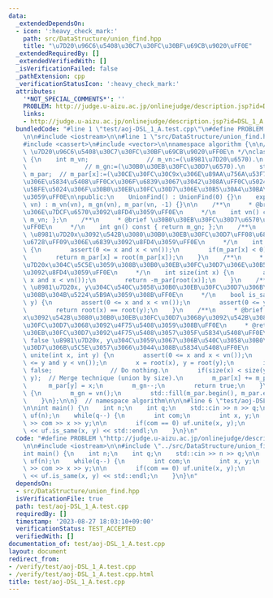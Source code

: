 ```yaml
---
data:
  _extendedDependsOn:
  - icon: ':heavy_check_mark:'
    path: src/DataStructure/union_find.hpp
    title: "\u7D20\u96C6\u5408\u30C7\u30FC\u30BF\u69CB\u9020\uFF0E"
  _extendedRequiredBy: []
  _extendedVerifiedWith: []
  _isVerificationFailed: false
  _pathExtension: cpp
  _verificationStatusIcon: ':heavy_check_mark:'
  attributes:
    '*NOT_SPECIAL_COMMENTS*': ''
    PROBLEM: http://judge.u-aizu.ac.jp/onlinejudge/description.jsp?id=DSL_1_A
    links:
    - http://judge.u-aizu.ac.jp/onlinejudge/description.jsp?id=DSL_1_A
  bundledCode: "#line 1 \"test/aoj-DSL_1_A.test.cpp\"\n#define PROBLEM \"http://judge.u-aizu.ac.jp/onlinejudge/description.jsp?id=DSL_1_A\"\
    \n\n#include <iostream>\n\n#line 1 \"src/DataStructure/union_find.hpp\"\n\n\n\n\
    #include <cassert>\n#include <vector>\n\nnamespace algorithm {\n\n/**\n * @brief\
    \ \u7D20\u96C6\u5408\u30C7\u30FC\u30BF\u69CB\u9020\uFF0E\n */\nclass UnionFind\
    \ {\n    int m_vn;                // m_vn:=(\u8981\u7D20\u6570).\n    int m_gn;\
    \                // m_gn:=(\u30B0\u30EB\u30FC\u30D7\u6570).\n    std::vector<int>\
    \ m_par;  // m_par[x]:=(\u30CE\u30FC\u30C9x\u306E\u89AA\u756A\u53F7). 0\u672A\u6E80\
    \u306E\u5834\u5408\uFF0Cx\u306F\u6839\u3067\u3042\u308A\uFF0C\u5024\u306E\u7D76\
    \u5BFE\u5024\u306F\u30B0\u30EB\u30FC\u30D7\u306E\u30B5\u30A4\u30BA\u3092\u8868\
    \u3059\uFF0E\n\npublic:\n    UnionFind() : UnionFind(0) {}\n    explicit UnionFind(size_t\
    \ vn) : m_vn(vn), m_gn(vn), m_par(vn, -1) {}\n\n    /**\n     * @brief \u8981\u7D20\
    \u306E\u7DCF\u6570\u3092\u8FD4\u3059\uFF0E\n     */\n    int vn() const { return\
    \ m_vn; };\n    /**\n     * @brief \u30B0\u30EB\u30FC\u30D7\u6570\u3092\u8FD4\u3059\
    \uFF0E\n     */\n    int gn() const { return m_gn; };\n    /**\n     * @brief\
    \ \u8981\u7D20x\u3092\u542B\u3080\u30B0\u30EB\u30FC\u30D7\uFF08\u6839\u4ED8\u304D\
    \u6728\uFF09\u306E\u6839\u3092\u8FD4\u3059\uFF0E\n     */\n    int root(int x)\
    \ {\n        assert(0 <= x and x < vn());\n        if(m_par[x] < 0) return x;\n\
    \        return m_par[x] = root(m_par[x]);\n    }\n    /**\n     * @brief \u8981\
    \u7D20x\u304C\u5C5E\u3059\u308B\u30B0\u30EB\u30FC\u30D7\u306E\u30B5\u30A4\u30BA\
    \u3092\u8FD4\u3059\uFF0E\n     */\n    int size(int x) {\n        assert(0 <=\
    \ x and x < vn());\n        return -m_par[root(x)];\n    }\n    /**\n     * @brief\
    \ \u8981\u7D20x, y\u304C\u540C\u3058\u30B0\u30EB\u30FC\u30D7\u306B\u5C5E\u3059\
    \u308B\u304B\u5224\u5B9A\u3059\u308B\uFF0E\n     */\n    bool is_same(int x, int\
    \ y) {\n        assert(0 <= x and x < vn());\n        assert(0 <= y and y < vn());\n\
    \        return root(x) == root(y);\n    }\n    /**\n     * @brief \u8981\u7D20\
    x\u3092\u542B\u3080\u30B0\u30EB\u30FC\u30D7\u3068y\u3092\u542B\u3080\u30B0\u30EB\
    \u30FC\u30D7\u3068\u3092\u4F75\u5408\u3059\u308B\uFF0E\n     * @return true 2\u30B0\
    \u30EB\u30FC\u30D7\u3092\u4F75\u5408\u3057\u305F\u5834\u5408\uFF0E\n     * @return\
    \ false \u8981\u7D20x, y\u304C\u3059\u3067\u306B\u540C\u3058\u30B0\u30EB\u30FC\
    \u30D7\u306B\u5C5E\u3057\u3066\u3044\u308B\u5834\u5408\uFF0E\n     */\n    bool\
    \ unite(int x, int y) {\n        assert(0 <= x and x < vn());\n        assert(0\
    \ <= y and y < vn());\n        x = root(x), y = root(y);\n        if(x == y) return\
    \ false;                // Do nothing.\n        if(size(x) < size(y)) std::swap(x,\
    \ y);  // Merge technique (union by size).\n        m_par[x] += m_par[y];\n  \
    \      m_par[y] = x;\n        m_gn--;\n        return true;\n    }\n    void reset()\
    \ {\n        m_gn = vn();\n        std::fill(m_par.begin(), m_par.end(), -1);\n\
    \    }\n};\n\n}  // namespace algorithm\n\n\n#line 6 \"test/aoj-DSL_1_A.test.cpp\"\
    \n\nint main() {\n    int n;\n    int q;\n    std::cin >> n >> q;\n\n    algorithm::UnionFind\
    \ uf(n);\n    while(q--) {\n        int com;\n        int x, y;\n        std::cin\
    \ >> com >> x >> y;\n\n        if(com == 0) uf.unite(x, y);\n        else std::cout\
    \ << uf.is_same(x, y) << std::endl;\n    }\n}\n"
  code: "#define PROBLEM \"http://judge.u-aizu.ac.jp/onlinejudge/description.jsp?id=DSL_1_A\"\
    \n\n#include <iostream>\n\n#include \"../src/DataStructure/union_find.hpp\"\n\n\
    int main() {\n    int n;\n    int q;\n    std::cin >> n >> q;\n\n    algorithm::UnionFind\
    \ uf(n);\n    while(q--) {\n        int com;\n        int x, y;\n        std::cin\
    \ >> com >> x >> y;\n\n        if(com == 0) uf.unite(x, y);\n        else std::cout\
    \ << uf.is_same(x, y) << std::endl;\n    }\n}\n"
  dependsOn:
  - src/DataStructure/union_find.hpp
  isVerificationFile: true
  path: test/aoj-DSL_1_A.test.cpp
  requiredBy: []
  timestamp: '2023-08-27 18:03:10+09:00'
  verificationStatus: TEST_ACCEPTED
  verifiedWith: []
documentation_of: test/aoj-DSL_1_A.test.cpp
layout: document
redirect_from:
- /verify/test/aoj-DSL_1_A.test.cpp
- /verify/test/aoj-DSL_1_A.test.cpp.html
title: test/aoj-DSL_1_A.test.cpp
---
```

